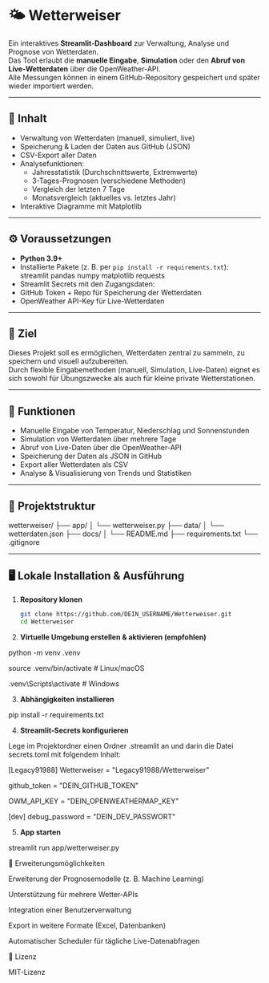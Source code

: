 # 🌤️ Wetterweiser

Ein interaktives **Streamlit-Dashboard** zur Verwaltung, Analyse und Prognose von Wetterdaten.  
Das Tool erlaubt die **manuelle Eingabe**, **Simulation** oder den **Abruf von Live-Wetterdaten** über die OpenWeather-API.  
Alle Messungen können in einem GitHub-Repository gespeichert und später wieder importiert werden.

---

## 📑 Inhalt

- Verwaltung von Wetterdaten (manuell, simuliert, live)  
- Speicherung & Laden der Daten aus GitHub (JSON)  
- CSV-Export aller Daten  
- Analysefunktionen:  
  - Jahresstatistik (Durchschnittswerte, Extremwerte)  
  - 3-Tages-Prognosen (verschiedene Methoden)  
  - Vergleich der letzten 7 Tage  
  - Monatsvergleich (aktuelles vs. letztes Jahr)  
- Interaktive Diagramme mit Matplotlib  

---

## ⚙️ Voraussetzungen

- **Python 3.9+**  
- Installierte Pakete (z. B. per `pip install -r requirements.txt`):  
streamlit
pandas
numpy
matplotlib
requests
- Streamlit Secrets mit den Zugangsdaten:
- GitHub Token + Repo für Speicherung der Wetterdaten
- OpenWeather API-Key für Live-Wetterdaten

---

## 🎯 Ziel

Dieses Projekt soll es ermöglichen, Wetterdaten zentral zu sammeln, zu speichern und visuell aufzubereiten.  
Durch flexible Eingabemethoden (manuell, Simulation, Live-Daten) eignet es sich sowohl für Übungszwecke als auch für kleine private Wetterstationen.

---

## 🔧 Funktionen

- Manuelle Eingabe von Temperatur, Niederschlag und Sonnenstunden  
- Simulation von Wetterdaten über mehrere Tage  
- Abruf von Live-Daten über die OpenWeather-API  
- Speicherung der Daten als JSON in GitHub  
- Export aller Wetterdaten als CSV  
- Analyse & Visualisierung von Trends und Statistiken  

---

## 📂 Projektstruktur

wetterweiser/
├── app/
│ └── wetterweiser.py
├── data/
│ └── wetterdaten.json
├── docs/
│ └── README.md
├── requirements.txt
└── .gitignore


---

## 🖥️ Lokale Installation & Ausführung

1. **Repository klonen**

   ```bash
   git clone https://github.com/DEIN_USERNAME/Wetterweiser.git
   cd Wetterweiser


2. **Virtuelle Umgebung erstellen & aktivieren (empfohlen)**

python -m venv .venv

source .venv/bin/activate   # Linux/macOS

.venv\Scripts\activate      # Windows


3. **Abhängigkeiten installieren**

pip install -r requirements.txt


4. **Streamlit-Secrets konfigurieren**


Lege im Projektordner einen Ordner .streamlit an und darin die Datei secrets.toml mit folgendem Inhalt:

[Legacy91988]
Wetterweiser = "Legacy91988/Wetterweiser"

github_token = "DEIN_GITHUB_TOKEN"

OWM_API_KEY = "DEIN_OPENWEATHERMAP_KEY"

[dev]
debug_password = "DEIN_DEV_PASSWORT"


5. **App starten**

streamlit run app/wetterweiser.py


🔮 Erweiterungsmöglichkeiten

Erweiterung der Prognosemodelle (z. B. Machine Learning)

Unterstützung für mehrere Wetter-APIs

Integration einer Benutzerverwaltung

Export in weitere Formate (Excel, Datenbanken)

Automatischer Scheduler für tägliche Live-Datenabfragen

📜 Lizenz

MIT-Lizenz
